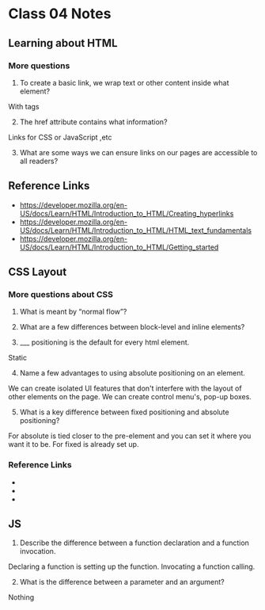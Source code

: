 # Class 04 Notes

## Learning about HTML

### More questions

1. To create a basic link, we wrap text or other content inside what element?

With <a> tags

2. The href attribute contains what information?

Links for CSS or JavaScript ,etc

3. What are some ways we can ensure links on our pages are accessible to all readers?


## Reference Links

- https://developer.mozilla.org/en-US/docs/Learn/HTML/Introduction_to_HTML/Creating_hyperlinks
- https://developer.mozilla.org/en-US/docs/Learn/HTML/Introduction_to_HTML/HTML_text_fundamentals
- https://developer.mozilla.org/en-US/docs/Learn/HTML/Introduction_to_HTML/Getting_started

## CSS Layout

### More questions about CSS

1. What is meant by “normal flow”?

2. What are a few differences between block-level and inline elements?


3. ___ positioning is the default for every html element.

Static

4. Name a few advantages to using absolute positioning on an element.

We can create isolated UI features that don't interfere with the layout of other elements on the page.
We can create control menu's, pop-up boxes. 

5. What is a key difference between fixed positioning and absolute positioning?
 
For absolute is tied closer to the pre-element and you can set it where you want it to be. 
For fixed is already set up.


### Reference Links

- 
- 
- 

## JS

1. Describe the difference between a function declaration and a function invocation.

Declaring a function is setting up the function.
Invocating a function calling.

2. What is the difference between a parameter and an argument?

Nothing

